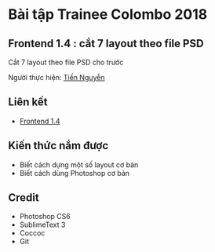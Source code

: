 # Bài tập Trainee Colombo 2018

## Frontend 1.4 : cắt 7 layout theo file PSD

Cắt 7 layout theo file PSD cho trước

Người thực hiện: [ Tiến Nguyễn ](https://github.com/tiennguyen98)

## Liên kết
* [ Frontend 1.4 ](https://github.com/tiennguyen98/front-end-1.4)

## Kiến thức nắm được
* Biết cách dựng một số layout cơ bản
* Biết cách dùng Photoshop cơ bản

## Credit
* Photoshop CS6
* SublimeText 3
* Coccoc
* Git